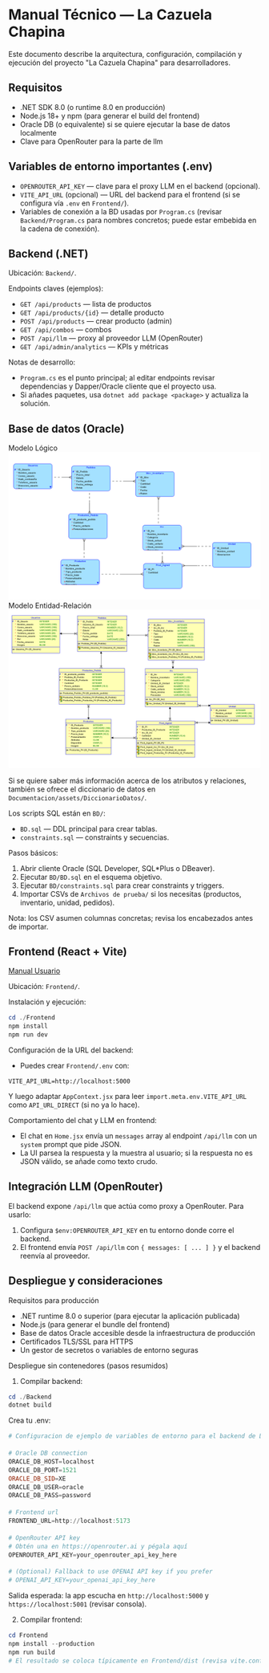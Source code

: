 
# Manual Técnico — La Cazuela Chapina

Este documento describe la arquitectura, configuración, compilación y ejecución del proyecto "La Cazuela Chapina" para desarrolladores.

Requisitos
--------------
- .NET SDK 8.0 (o runtime 8.0 en producción)
- Node.js 18+ y npm (para generar el build del frontend)
- Oracle DB (o equivalente) si se quiere ejecutar la base de datos localmente
- Clave para OpenRouter para la parte de llm

Variables de entorno importantes (.env)
----------------------------------
- `OPENROUTER_API_KEY` — clave para el proxy LLM en el backend (opcional).
- `VITE_API_URL` (opcional) — URL del backend para el frontend (si se configura vía `.env` en `Frontend/`).
- Variables de conexión a la BD usadas por `Program.cs` (revisar `Backend/Program.cs` para nombres concretos; puede estar embebida en la cadena de conexión).

Backend (.NET)
-------------------

Ubicación: `Backend/`.

Endpoints claves (ejemplos):

- `GET /api/products` — lista de productos
- `GET /api/products/{id}` — detalle producto
- `POST /api/products` — crear producto (admin)
- `GET /api/combos` — combos
- `POST /api/llm` — proxy al proveedor LLM (OpenRouter)
- `GET /api/admin/analytics` — KPIs y métricas

Notas de desarrollo:
- `Program.cs` es el punto principal; al editar endpoints revisar dependencias y Dapper/Oracle cliente que el proyecto usa.
- Si añades paquetes, usa `dotnet add package <package>` y actualiza la solución.

Base de datos (Oracle)
-------------------------
Modelo Lógico ![Modelo Lógico](assets/modeloLogico.png)
Modelo Entidad-Relación ![Modelo E-R](assets/modeloER.png)

Si se quiere saber más información acerca de los atributos y relaciones, también se ofrece el diccionario de datos en `Documentacion/assets/DiccionarioDatos/`.

Los scripts SQL están en `BD/`:

- `BD.sql` — DDL principal para crear tablas.
- `constraints.sql` — constraints y secuencias.

Pasos básicos:

1. Abrir cliente Oracle (SQL Developer, SQL*Plus o DBeaver).
2. Ejecutar `BD/BD.sql` en el esquema objetivo.
3. Ejecutar `BD/constraints.sql` para crear constraints y triggers.
4. Importar CSVs de `Archivos de prueba/` si los necesitas (productos, inventario, unidad, pedidos).

Nota: los CSV asumen columnas concretas; revisa los encabezados antes de importar.

Frontend (React + Vite)
---------------------------
[Manual Usuario](Manual%20Usuario.md)

Ubicación: `Frontend/`.

Instalación y ejecución:

```powershell
cd ./Frontend
npm install
npm run dev
```

Configuración de la URL del backend:
- Puedes crear `Frontend/.env` con:

```
VITE_API_URL=http://localhost:5000
```

Y luego adaptar `AppContext.jsx` para leer `import.meta.env.VITE_API_URL` como `API_URL_DIRECT` (si no ya lo hace).

Comportamiento del chat y LLM en frontend:
- El chat en `Home.jsx` envía un `messages` array al endpoint `/api/llm` con un `system` prompt que pide JSON.
- La UI parsea la respuesta y la muestra al usuario; si la respuesta no es JSON válido, se añade como texto crudo.

Integración LLM (OpenRouter)
--------------------------------

El backend expone `/api/llm` que actúa como proxy a OpenRouter. Para usarlo:

1. Configura `$env:OPENROUTER_API_KEY` en tu entorno donde corre el backend.
2. El frontend envía `POST /api/llm` con `{ messages: [ ... ] }` y el backend reenvía al proveedor.


Despliegue y consideraciones
--------------------------------

Requisitos para producción
- .NET runtime 8.0 o superior (para ejecutar la aplicación publicada)
- Node.js (para generar el bundle del frontend)
- Base de datos Oracle accesible desde la infraestructura de producción
- Certificados TLS/SSL para HTTPS
- Un gestor de secretos o variables de entorno seguras

Despliegue sin contenedores (pasos resumidos)

1) Compilar backend:

```powershell
cd ./Backend
dotnet build
```
Crea tu .env:
```powershell
# Configuracion de ejemplo de variables de entorno para el backend de La Cazuela Chapina

# Oracle DB connection
ORACLE_DB_HOST=localhost
ORACLE_DB_PORT=1521
ORACLE_DB_SID=XE
ORACLE_DB_USER=oracle
ORACLE_DB_PASS=password

# Frontend url
FRONTEND_URL=http://localhost:5173

# OpenRouter API key
# Obtén una en https://openrouter.ai y pégala aquí
OPENROUTER_API_KEY=your_openrouter_api_key_here

# (Optional) Fallback to use OPENAI API key if you prefer
# OPENAI_API_KEY=your_openai_api_key_here
```

Salida esperada: la app escucha en `http://localhost:5000` y `https://localhost:5001` (revisar consola).


2) Compilar frontend:

```powershell
cd Frontend
npm install --production
npm run build
# El resultado se coloca típicamente en Frontend/dist (revisa vite.config.js)
```
